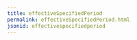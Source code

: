 ```yaml
---
title: effectiveSpecifiedPeriod
permalink: effectiveSpecifiedPeriod.html
jsonid: effectivespecifiedperiod
---
```

